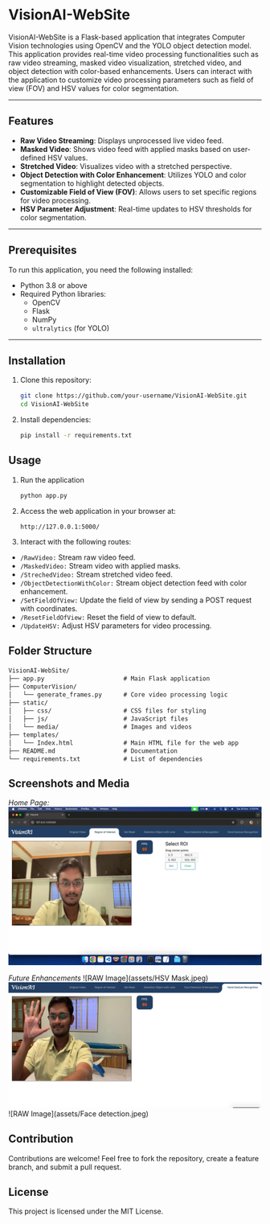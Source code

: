 # VisionAI-WebSite

VisionAI-WebSite is a Flask-based application that integrates Computer Vision technologies using OpenCV and the YOLO object detection model. This application provides real-time video processing functionalities such as raw video streaming, masked video visualization, stretched video, and object detection with color-based enhancements. Users can interact with the application to customize video processing parameters such as field of view (FOV) and HSV values for color segmentation.

---

## Features

- **Raw Video Streaming**: Displays unprocessed live video feed.
- **Masked Video**: Shows video feed with applied masks based on user-defined HSV values.
- **Stretched Video**: Visualizes video with a stretched perspective.
- **Object Detection with Color Enhancement**: Utilizes YOLO and color segmentation to highlight detected objects.
- **Customizable Field of View (FOV)**: Allows users to set specific regions for video processing.
- **HSV Parameter Adjustment**: Real-time updates to HSV thresholds for color segmentation.

---

## Prerequisites

To run this application, you need the following installed:

- Python 3.8 or above
- Required Python libraries:
  - OpenCV
  - Flask
  - NumPy
  - `ultralytics` (for YOLO)

---

## Installation

1. Clone this repository:
   ```bash
   git clone https://github.com/your-username/VisionAI-WebSite.git
   cd VisionAI-WebSite
2. Install dependencies:
   ```bash
   pip install -r requirements.txt

## Usage
1. Run the application
   ```bash
   python app.py
2. Access the web application in your browser at:
   ```auduino
   http://127.0.0.1:5000/
3. Interact with the following routes:
- `/RawVideo:` Stream raw video feed.
- `/MaskedVideo:` Stream video with applied masks.
- `/StrechedVideo:` Stream stretched video feed.
- `/ObjectDetectionWithColor:` Stream object detection feed with color enhancement.
- `/SetFieldOfView:` Update the field of view by sending a POST request with coordinates.
- `/ResetFieldOfView:` Reset the field of view to default.
- `/UpdateHSV:` Adjust HSV parameters for video processing.

## Folder Structure

```plaintext
VisionAI-WebSite/
├── app.py                      # Main Flask application
├── ComputerVision/
│   └── generate_frames.py      # Core video processing logic
├── static/
│   ├── css/                    # CSS files for styling
│   ├── js/                     # JavaScript files
│   └── media/                  # Images and videos
├── templates/
│   └── Index.html              # Main HTML file for the web app
├── README.md                   # Documentation
└── requirements.txt            # List of dependencies
```

## Screenshots and Media

*Home Page:*
![ROI Image](assets/ROI.jpeg)

*Future Enhancements*
![RAW Image](assets/HSV Mask.jpeg)
![RAW Image](assets/Hand.jpeg)
![RAW Image](assets/Face detection.jpeg)

## Contribution
Contributions are welcome! Feel free to fork the repository, create a feature branch, and submit a pull request.

## License
This project is licensed under the MIT License.
